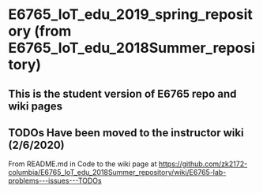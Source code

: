 # E6765_IoT_edu_2019_spring_repository    (from E6765_IoT_edu_2018Summer_repository)

## This is the student version of E6765 repo and wiki pages

## TODOs Have been moved to the instructor wiki (2/6/2020)
From README.md in Code to the wiki page at https://github.com/zk2172-columbia/E6765_IoT_edu_2018Summer_repository/wiki/E6765-lab-problems---issues---TODOs


